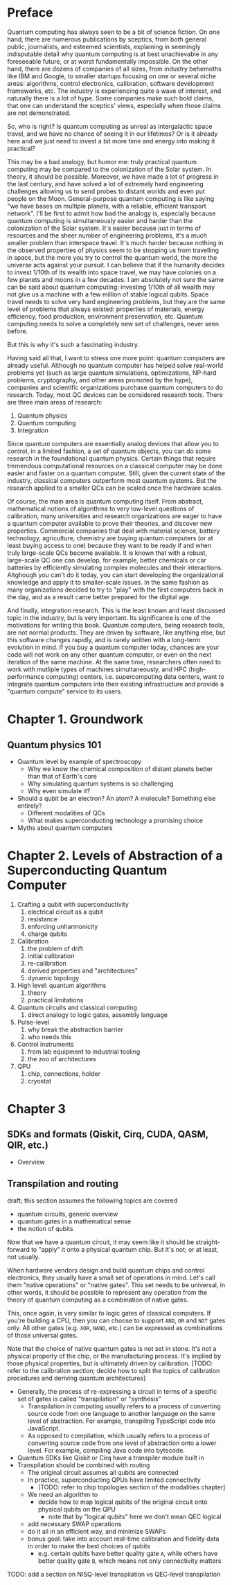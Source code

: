 # Preface

Quantum computing has always seen to be a bit of science fiction. On one hand, there are numerous publications by sceptics, from both general public, journalists, and esteemed scientists, explaining in seemingly indisputable detail why quantum computing is at best unachievable in any foreseeable future, or at worst fundamentally impossible. On the other hand, there are dozens of companies of all sizes, from industry behemoths like IBM and Google, to smaller startups focusing on one or several niche areas: algorithms, control electronics, calibration, software development frameworks, etc. The industry is experiencing quite a wave of interest, and naturally there is a lot of hype. Some companies make such bold claims, that one can understand the sceptics' views, especially when those claims are not demonstrated. 

So, who is right? Is quantum computing as unreal as intergalactic space travel, and we have no chance of seeing it in our lifetimes? Or is it already here and we just need to invest a bit more time and energy into making it practical?

This may be a bad analogy, but humor me: truly practical quantum computing may be compared to the colonization of the Solar system. In theory, it should be possible. Moreover, we have made a lot of progress in the last century, and have solved a lot of extremely hard engineering challenges allowing us to send probes to distant worlds and even put people on the Moon. General-purpose quantum computing is like saying "we have bases on multiple planets, with a reliable, efficient transport network". I'll be first to admit how bad the analogy is, especially because quantum computing is simultaneously easier and harder than the colonization of the Solar system. It's easier because just in terms of resources and the sheer number of engineering problems, it's a much smaller problem than interspace travel. It's much harder because nothing in the observed properties of physics seem to be stopping us from travelling in space, but the more you try to control the quantum world, the more the universe acts against your pursuit. I can believe that if the humanity decides to invest 1/10th of its wealth into space travel, we may have colonies on a few planets and moons in a few decades. I am absolutely not sure the same can be said about quantum computing: investing 1/10th of all wealth may not give us a machine with a few million of stable logical qubits. Space travel needs to solve very hard engineering problems, but they are the same level of problems that always existed: properties of materials, energy efficiency, food production, environment preservation, etc. Quantum computing needs to solve a completely new set of challenges, never seen before. 

But this is why it's such a fascinating industry. 

Having said all that, I want to stress one more point: quantum computers are already useful. Although no quantum computer has helped solve real-world problems yet (such as large quantum simulations, optimizations, NP-hard problems, cryptography, and other areas promoted by the hype), companies and scientific organizations purchase quantum computers to do research. Today, most QC devices can be considered research tools. There are three main areas of research:

1. Quantum physics
2. Quantum computing
3. Integration

Since quantum computers are essentially analog devices that allow you to control, in a limited fashion, a set of quantum objects, you can do some research in the foundational quantum physics. Certain things that require tremendous computational resources on a classical computer may be done easier and faster on a quantum computer. Still, given the current state of the industry, classical computers outperform most quantum systems. But the research applied to a smaller QCs can be scaled once the hardware scales. 

Of course, the main area is quantum computing itself. From abstract, mathematical notions of algorithms to very low-level questions of calibration, many universities and research organizations are eager to have a quantum computer available to prove their theories, and discover new properties. Commercial companies that deal with material science, battery technology, agriculture, chemistry are buying quantum computers (or at least buying access to one) because they want to be ready if and when truly large-scale QCs become available. It is known that with a robust, large-scale QC one can develop, for example, better chemicals or car batteries by efficiently simulating complex molecules and their interactions. Altghough you can't do it today, you can start developing the organizational knowledge and apply it to smaller-scale issues. In the same fashion as many organizations decided to try to "play" with the first computers back in the day, and as a result came better prepared for the digital age.

And finally, integration research. This is the least known and least discussed topic in the industry, but is very important. Its significance is one of the motivations for writing this book. Quantum computers, being research tools, are not normal products. They are driven by software, like anything else, but this software changes rapidly, and is rarely written with a long-term evolution in mind. If you buy a quantum computer today, chances are your code will not work on any other quantum computer, or even on the next iteration of the same machine. At the same time, researchers often need to work with mutliple types of machines simultaneously, and HPC (high-performance computing) centers, i.e. supercomputing data centers, want to integrate quantum computers into their existing infrastructure and provide a "quantum compute" service to its users. 

# Chapter 1. Groundwork

## Quantum physics 101

- Quantum level by example of spectroscopy
  - Why we know the chemical composition of distant planets better than that of Earth's core
  - Why simulating quantum systems is so challenging
  - Why even simulate it?
- Should a qubit be an electron? An atom? A molecule? Something else entirely?
  - Different modalities of QCs
  - What makes superconducting technology a promising choice
- Myths about quantum computers

# Chapter 2. Levels of Abstraction of a Superconducting Quantum Computer

1. Crafting a qubit with superconductivity
	1. electrical circuit as a qubit
	2. resistance
	3. enforcing unharmonicity
	4. charge qubits
2. Calibration
	1. the problem of drift
	2. initial calibration
	3. re-calibration
	4. derived properties and "architectures"
	5. dynamic topology
3. High level: quantum algorithms
	1. theory
	2. practical limitations
4. Quantum circuits and classical computing
	1. direct analogy to logic gates, assembly language
5. Pulse-level
	1. why break the abstraction barrier
	2. who needs this
6. Control instruments
	1. from lab equipment to industrial tooling
	2. the zoo of architectures
7. QPU
	1. chip, connections, holder
	2. cryostat

# Chapter 3

## SDKs and formats (Qiskit, Cirq, CUDA, QASM, QIR, etc.)

- Overview

## Transpilation and routing

draft; this section assumes the following topics are covered
- quantum circuits, generic overview
- quantum gates in a mathematical sense
- the notion of qubits

Now that we have a quantum circuit, it may seem like it should be straight-forward to "apply" it onto a physical quantum chip. But it's not; or at least, not usually.

When hardware vendors design and build quantum chips and control electronics, they usually have a small set of operations in mind. Let's call them "native operations" or "native gates". This set needs to be universal, in other words, it should be possible to represent any operation from the theory of quantum computing as a combination of native gates. 

This, once again, is very similar to logic gates of classical computers. If you're building a CPU, then you can choose to support `AND`, `OR` and `NOT` gates only. All other gates (e.g. `XOR`, `NAND`, etc.) can be expressed as combinations of those universal gates. 

Note that the choice of native quantum gates is not set in stone. It's not a physical property of the chip, or the manufacturing process. It's implied by those physical properties, but is ultimately driven by calibration. [TODO: refer to the calibration section; decide how to split the topics of calibration procedures and deriving quantum architectures]

- Generally, the process of re-expressing a circuit in terms of a specific set of gates is called "transpilation" or "synthesis"
	- Transpilation in computing usually refers to a process of converting source code from one language to another language on the same level of abstraction. For example, transpiling TypeScript code into JavaScript.
	- As opposed to compilation, which usually refers to a process of converting source code from one level of abstraction onto a lower level. For example, compiling Java code into bytecode.
- Quantum SDKs like Qiskit or Cirq have a transpiler module built in
- Transpilation should be combined with routing
	- The original circuit assumes all qubits are connected
	- In practice, superconducting QPUs have limited connectivity
		- [TODO: refer to chip topologies section of the modalities chapter]
	- We need an algorithm to
		- decide how to map logical qubits of the original circuit onto physical qubits on the QPU
			- note that by "logical qubits" here we don't mean QEC logical
	- add necessary SWAP operations
	- do it all in an efficient way, and minimize SWAPs
	- bonus goal: take into account real-time calibration and fidelity data in order to make the best choices of qubits
		- e.g. certain qubits have better quality gate `A`, while others have better quality gate `B`, which means not only connectivity matters

TODO: add a section on NISQ-level transpilation vs QEC-level transpilation
